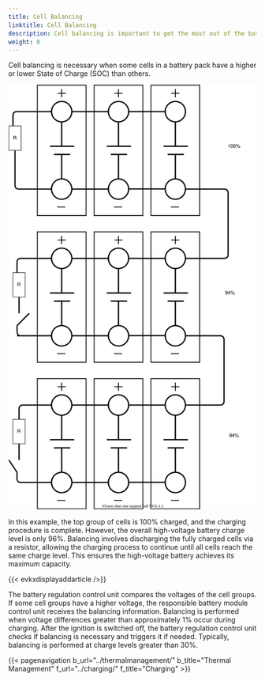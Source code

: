 ```yaml
---
title: Cell Balancing
linktitle: Cell Balancing
description: Cell balancing is important to get the most out of the battery.
weight: 8
---
```

<!-- markdownlint-disable MD033 -->

Cell balancing is necessary when some cells in a battery pack have a higher or lower State of Charge (SOC) than others.

<img src="cellbalancing.drawio.svg" class="img-fluid">

In this example, the top group of cells is 100% charged, and the charging procedure is complete. However, the overall high-voltage battery charge level is only 96%. Balancing involves discharging the fully charged cells via a resistor, allowing the charging process to continue until all cells reach the same charge level. This ensures the high-voltage battery achieves its maximum capacity.

{{< evkxdisplayaddarticle />}}

The battery regulation control unit compares the voltages of the cell groups. If some cell groups have a higher voltage, the responsible battery module control unit receives the balancing information. Balancing is performed when voltage differences greater than approximately 1% occur during charging. After the ignition is switched off, the battery regulation control unit checks if balancing is necessary and triggers it if needed. Typically, balancing is performed at charge levels greater than 30%.

{{< pagenavigation b_url="../thermalmanagement/" b_title="Thermal Management" f_url="../charging/" f_title="Charging" >}}